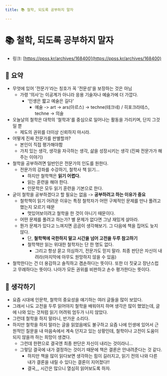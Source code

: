 ```yaml
---
title: 📚 철학, 되도록 공부하지 말자

---
```

# 📚 철학, 되도록 공부하지 말자

- 링크: [https://ppss.kr/archives/168400](https://ppss.kr/archives/168400)

## 📝 요약 
- 무엇에 있어 '전문가'라는 칭호가 꼭 '전문성'을 보장하는 것은 아님 
  - 가령 '의사'는 이공계가 아니라 응용 기술자나 예술가에 더 가깝다.
    - '인생은 짧고 예술은 길다'
      - 예술 -> art -> ars(아르스) -> techne(테크네) / 히포크라테스, techne -> 의술  
- 오늘날의 철학은 대학의 '철학과'를 중심으로 일어나는 활동을 가리키며, 단지 그것일 뿐  
  - 제도의 권위를 더이상 신뢰하지 마시라.  
- 어떻게 진짜 전문가를 판별할까?
  - 본인이 직접 평가해야함  
  - 가치 있는 생각, 생각을 자극하는 생각, 삶을 성장시키는 생각 (진짜 전문가가 해주는 이야기)
- 철학을 공부하려면 일반인은 전문가의 인도를 원한다.  
  - 전문가의 강좌를 수강하기, 철학사 책 읽기...
    - 하지만 철학책은 **읽기 어렵다.** 
    - 읽는 훈련을 해야 한다.  
    - 인문학은 모두 읽기 훈련을 기본으로 한다.  
- 굳이 철학을 공부하겠다고 할 필요는 없음 -> **공부하려고 하는 이유가 중요**  
  - 철학책이 읽기 어려운 이유는 특정 철학자가 어떤 구체적인 문제를 만나 풀려고 했는지 모르기 때문 
    - 멋있어보이려고 철학을 한 것이 아니기 때문이다.  
  - 어떤 문제를 풀려고 하는가? 별 문제가 없다면 그냥 재밌게 살아라.  
  - 뭔가 문제가 있다고 느껴지면 곰곰이 생각해보기. 그 다음에 책을 집어도 늦지 않다.  
    - 단, **철학책에 국한하지 말고 시간을 넘어 고전을 두루 참고하기**
    - 철학책만 읽는 위대한 철학자는 단 한 명도 없다.   
      - 그리고 항상 묻고 의심하기, 전문가도 믿지 말라. 최종 판단은 자신이 내려라(마지막에 아무도 원망하지 않을 수 있음)
- 철학한다는 건 더 용감하고 솔직하고 겸손하다는 뜻이다. 또한 더 짓궂고 장난스럽고 무례하다는 뜻이다. 나아가 모든 권위를 비판하고 손수 평가한다는 뜻이다.


## 🤔 생각하기  
- 요즘 시대에 인문학, 철학의 중요성을 얘기하는 여러 글들을 많이 보았다.  
- 그래서 나도 고전을 두루 읽어야지 철학을 배워야지 하며 생각은 많이 했었는데, 글에 나와 있는 것처럼 읽기 어려워 엄두가 나지 않았다.  
- 그런데 철학을 하지 말라니, 반가운 소리다.  
- 하지만 철학을 하지 말라는 글을 읽었음에도 불구하고 요즘 나에 인생에 있어서 근원적인 질문을 내 마음속에서 계속 던지고 있는 상황인데, 철학이나 고전이 도움이 되지 않을까 하는 희망이 생겼다.  
  - 그런데 한편으로 결국엔 최종 판단은 자신이 내리는 것이라니... 
  - 그렇담 결국에 내가 결정하는 것이기 때문에 책은 결론은 안내려준다는 것 같다.     
    - 하지만 책을 많이 읽다보면 생각하는 힘이 길러지고, 읽기 전의 나와 다른 내가 결론을 내릴 수 있다는 결론이 지어졌다!! 
    - 결국,,, 시간은 많으니 열심히 읽어보도록 하자.  